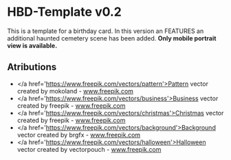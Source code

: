 # HBD-Template v0.2

This is a template for a birthday card. In this version an FEATURES an additional haunted cemetery scene has been added. **Only mobile portrait view is available.**
</br>

## Atributions

- </a href='https://www.freepik.com/vectors/pattern'>Pattern vector created by mokoland - www.freepik.com</a>
- </a href='https://www.freepik.com/vectors/business'>Business vector created by freepik - www.freepik.com</a>
- </a href='https://www.freepik.com/vectors/christmas'>Christmas vector created by freepik - www.freepik.com</a>
- </a href='https://www.freepik.com/vectors/background'>Background vector created by brgfx - www.freepik.com</a>
- </a href='https://www.freepik.com/vectors/halloween'>Halloween vector created by vectorpouch - www.freepik.com</a>
